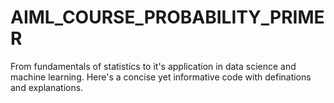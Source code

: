 # AIML_COURSE_PROBABILITY_PRIMER
From fundamentals of statistics  to it's application in data science and machine learning. Here's a concise yet informative code with definations and explanations. 
